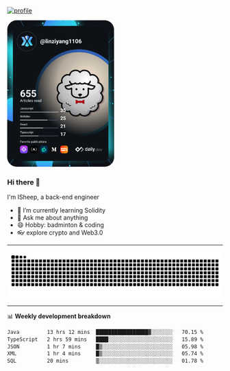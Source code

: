 [![profile](https://user-images.githubusercontent.com/54968314/208005045-e4b42f3b-833d-4242-bfcc-e764865553a2.svg)](https://www.calligrapher.ai/)

<a href="https://app.daily.dev/linziyang1106"><img src="/devcard.png" width="250" alt="ISheep's Dev Card"/></a>

### Hi there 🐏

I'm ISheep, a back-end engineer

- 🔭 I’m currently learning Solidity
- 💬 Ask me about anything
- 😄 Hobby: badminton & coding
- 👓 explore crypto and Web3.0

-------

![](https://raw.githubusercontent.com/ISheepp/ISheepp/output/github-contribution-grid-snake.svg)

-------

📊 **Weekly development breakdown**
<!--START_SECTION:waka-->

```txt
Java         13 hrs 12 mins  █████████████████▓░░░░░░░   70.15 %
TypeScript   2 hrs 59 mins   ████░░░░░░░░░░░░░░░░░░░░░   15.89 %
JSON         1 hr 7 mins     █▒░░░░░░░░░░░░░░░░░░░░░░░   05.98 %
XML          1 hr 4 mins     █▒░░░░░░░░░░░░░░░░░░░░░░░   05.74 %
SQL          20 mins         ▒░░░░░░░░░░░░░░░░░░░░░░░░   01.78 %
```

<!--END_SECTION:waka-->
